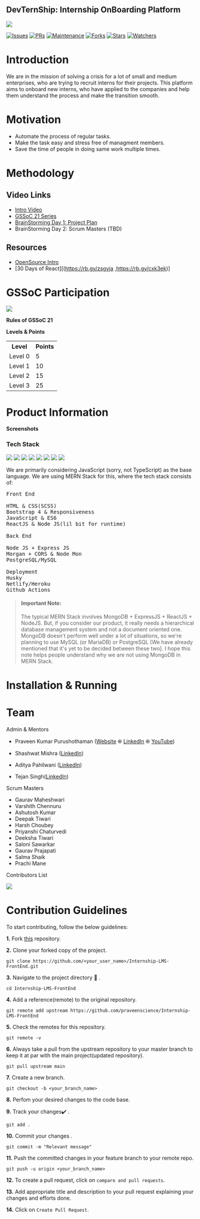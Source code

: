  <!-- # This Project is a Part of GSSoC 2021:

 ![](https://i.imgur.com/BR9Q5Pd.png)

# Internship OnBoarding Platform with Learning Management System

We are in the mission of solving a crisis for a lot of small and medium enterprises, who are trying to recruit interns for their projects. This platform aims to onboard new interns, who have applied to the companies and help them understand the process and make the transition smooth.

> **Winter of Code Series!**
> 
> Check out the [Winter of Code](https://www.youtube.com/playlist?list=PLO_Y0rsm7b3Yc8FtNhCuD5TO0QM8CnTZj) Series on YouTube. It will give a great start for you, if you're a complete fresher! Also, I would kindly request you to subscribe to my [YouTube Channel](https://www.youtube.com/praveenscience?sub_confirmation=1), so that you'll be getting notifications of awesome things!

To start contributing, directly jump to the [**Steps to Contribute**](#steps) and follow everything. In case, if you're unsure, please check out the [FAQs](#faqs) (Frequently Asked Questions).

![Welcome](https://i.imgur.com/8LkmUmi.png)

## About the Project

### Project Modules

The front end is open sourced, while back end is still closed for outside collaborators. This project contains multiple parts.

* Internship OnBoarding
* Project Management
* Learning Management System
* Certification Management
* Coupon & Payment Gateway

### Tech Stack

We are primarily considering JavaScript (sorry, not TypeScript) as the base language. We are using MERN Stack for this, where the tech stack consists of:

* Bootstrap 5 for the Front End
* React JS with both Class & Functional Components
* Node JS & Express JS
* MySQL or PostgreSQL (yet to be decided)

> #### Important Note:
>
> The typical MERN Stack involves MongoDB + ExpressJS + ReactJS + NodeJS. But, if you consider our product, it really needs a hierarchical database management system and not a document oriented one. MongoDB doesn't perform well under a lot of situations, so we're planning to use MySQL (or MariaDB) or PostgreSQL (We have already mentioned that it's yet to be decided between these two]. I hope this note helps people understand why we are not using MongoDB in MERN Stack.

### Project Landing Page: Winter of Code

I am currently building the landing page for the Winter of Code. It's going on in a steady state and I'll let everyone know as soon as possible once this is done! So far, I have got till here, I hope it looks good:

![Website Preview](https://i.imgur.com/hUrOpEl.png)

## Interested?

Contributions to this project are currently welcome through one of the following channels:

* [DevScript Winter of Code](https://devscript.tech/woc/)
* [Script Winter of Code](https://swoc.tech/)

Please read the [Contributing guidelines](https://github.com/vismitap/Internship-LMS-FrontEnd/blob/main/CONTRIBUTING.md) before contributing!

### Steps

1. If you have not registered yet, please go ahead and register as a participant or a mentor. Start your conversation with us on [**Discord**](https://discord.com/channels/731001496417730611/790974003011518474) (DevScript WoC) project room or [**Slack Channel**](https://swoc-workspace.slack.com/archives/C01HPAJ6TQT) (Script WoC).
2. If you're absolutely clueless, please start with learning the requirements needed for this project by following the videos on [**Winter of Code**](https://www.youtube.com/playlist?list=PLO_Y0rsm7b3Yc8FtNhCuD5TO0QM8CnTZj). Hey, don't forget to hit the subscribe button!
2. Once registered, to show your interest, please Star this repository.
3. Please wait till **Jan 10th 5pm IST** for more information about this project, contribution guidelines and the plan. My team and I are working super hard to get the issues and project flow updated, plus we are talking with the local companies for internships too. Please give us some time. It's going to be awesome.
4. Don't forget to check out my [YouTube Channel](https://www.youtube.com/praveenscience?sub_confirmation=1), where a lot of information about the project will be given! Plus there are super awesome tech talks! 😁 Don't miss them.

Be awesome and follow the guidelines.

## FAQs

**What is Winter of Code?**

DevScript Winter of Code is an open-source program envisioned by DevScript that helps understand the paradigm of Open Source contribution. It aims to bring students into the world of open source development and see the power of unified problem solving in real time.

Script Winter of Code is an open-source program envisioned by the Script Foundation. It aims to bring students into the world of open source development and see the power of unified problem-solving in real time. The projects that we will host have been carefully hand-picked to invigorate creative thinking and encourage collaboration among all participants.

The students will be guided by experienced mentors throughout their journey. They will learn the skills essential in the world of programming, all the while developing a deep appreciation for the world of open-source.

**When is the last day to register in this event?**

For DevScript Winter of Code, the registrations are open till Jan 25th, 2021 and tentatively, it's going to be extended till Feb 25th, 2021!

For Script Winter of Code, the registrations have been closed already.

**How long will the program last?**

Both the programmes are two to three months long.

**What technologies should I know to participate in this?**

As long as you want to work on the following technologies, you're good. You don't need to thoroughly know them, as I'll be able to teach most of them!

* Basic Front End (HTML & CSS) and SCSS
* JavaScript (ES5 and ES6 upto ES2020)
* React JS along with Node JS

**What if I don't know any of the mentioned technologies, but I am ready to learn?**

That's completely fine. Just ping me on [LinkedIn](https://www.linkedin.com/in/praveentech/) and I am more than happy to teach you!

**Where's the code? Is anything available?**

Nothing is there other than this ReadMe document. Please hold your horses until the launch event on 30th.

**What will you get in return by contributing to this project?**

Goodies, swags, internships! For internships in the UK, please talk to me.

**When are we starting the project?**

The project should have everything to be getting started by the New Year's Eve!

**What's the process for contributing to this project?**

Please check the contributing guidelines of my previous project, and it's going to be almost same.

**Who are the project maintainers and mentors for this project?**

* Praveen Kumar Purushothaman ([Website](https://praveen.science/) &#1421; [LinkedIn](https://www.linkedin.com/in/praveentech/) &#1421; [YouTube](https://www.youtube.com/praveenscience?sub_confirmation=1))
* Manju Ramachandran ([LinkedIn](https://www.linkedin.com/in/manjuramachandran10/))
* Saloni Sawarkar ([LinkedIn](https://www.linkedin.com/in/saloni-sawarkar/))

## Our Contributors ✨🎉

<a href="https://github.com/praveenscience/Internship-LMS-FrontEnd/graphs/contributors">
  <img src="https://contrib.rocks/image?repo=praveenscience/Internship-LMS-FrontEnd" />
</a>


-->

 ## DevTernShip: Internship OnBoarding Platform 

![](https://user-images.githubusercontent.com/1830380/111150758-65810c00-8586-11eb-8941-7985fb66f23c.png)


[![Issues](https://img.shields.io/github/issues/praveenscience/Internship-LMS-FrontEnd)](https://github.com/praveenscience/Internship-LMS-FrontEnd/issues)
[![PRs](https://img.shields.io/github/issues-pr/praveenscience/Internship-LMS-FrontEnd)](https://github.com/praveenscience/Internship-LMS-FrontEnd/pulls)
[![Maintenance](https://img.shields.io/maintenance/yes/2020?color=green&logo=github)](https://github.com/praveenscience/)
[![Forks](https://img.shields.io/github/forks/praveenscience/Internship-LMS-FrontEnd?style=social)](https://github.com/praveenscience/Internship-LMS-FrontEnd) 
[![Stars](https://img.shields.io/github/stars/praveenscience/Internship-LMS-FrontEnd?style=social)](https://github.com/praveenscience/Internship-LMS-FrontEnd) 
[![Watchers](https://img.shields.io/github/watchers/praveenscience/foss-events?style=social)](https://github.com/praveenscience/Internship-LMS-FrontEnd)

# Introduction

 We are in the mission of solving a crisis for a lot of small and medium enterprises, who are trying to recruit interns for their projects. This platform aims to onboard new interns, who have applied to the companies and help them understand the process and make the transition smooth.




 # Motivation
 * Automate the process of regular tasks.
 * Make the task easy and stress free of managment members.
 * Save the time of people in doing same work multiple times.



 # Methodology




 ## Video Links

- [Intro Video](https://rb.gy/cygmlf)
- [GSSoC 21 Series](https://rb.gy/o7lwj8)
- [BrainStorming Day 1: Project Plan](https://rb.gy/dfxjnd)
- BrainStorming Day 2: Scrum Masters (TBD)


## Resources

- [OpenSource Intro](https://rb.gy/dxnv5y)
- [30 Days of React][(https://rb.gy/zsgyja ,https://rb.gy/cxk3ek)]

# GSSoC Participation


![](https://i.imgur.com/BR9Q5Pd.png)

**Rules of GSSoC 21**



**Levels & Points**



<table style="width:100%">
  <tr>
    <th>Level</th>
    <th>Points</th> 
  </tr>
  <tr>
    <td>Level 0</td>
    <td>5</td>
    
  </tr>
  <tr>
    <td>Level 1</td>
    <td>10</td>
    
  </tr>
  <tr>
    <td>Level 2</td>
    <td>15</td>
    
  </tr>
  <tr>
    <td>Level 3</td>
    <td>25</td>
    
  </tr>
</table>


# Product Information



**Screenshots**



### Tech Stack

<img src="https://img.shields.io/badge/html5%20-%23E34F26.svg?&style=for-the-badge&logo=html5&logoColor=white"/> <img src="https://img.shields.io/badge/css3%20-%231572B6.svg?&style=for-the-badge&logo=css3&logoColor=white"/>  <img src="https://img.shields.io/badge/javascript%20-%23323330.svg?&style=for-the-badge&logo=javascript&logoColor=%23F7DF1E"/>
<img src="https://img.shields.io/badge/node.js%20-%2343853D.svg?&style=for-the-badge&logo=node.js&logoColor=white"/>   <img src="https://img.shields.io/badge/github%20-%23121011.svg?&style=for-the-badge&logo=github&logoColor=white"/> <img src="https://img.shields.io/badge/heroku%20-%23430098.svg?&style=for-the-badge&logo=heroku&logoColor=white"/> <img src="https://img.shields.io/badge/express.js%20-%23404d59.svg?&style=for-the-badge"/> <img src ="https://img.shields.io/badge/MongoDB-%234ea94b.svg?&style=for-the-badge&logo=mongodb&logoColor=white"/>



We are primarily considering JavaScript (sorry, not TypeScript) as the base language. We are using MERN Stack for this, where the tech stack consists of:
<pre>
Front End

HTML & CSS(SCSS)
Bootstrap 4 & Responsiveness
JavaScript & ES6
ReactJS & Node JS(lil bit for runtime)

Back End

Node JS + Express JS
Morgan + CORS & Node Mon
PostgreSQL/MySQL

Deployment
Husky 
Netlify/Heroku
Github Actions
</pre>

> #### Important Note:
>
> The typical MERN Stack involves MongoDB + ExpressJS + ReactJS + NodeJS. But, if you consider our product, it really needs a hierarchical database management system and not a document oriented one. MongoDB doesn't perform well under a lot of situations, so we're planning to use MySQL (or MariaDB) or PostgreSQL (We have already mentioned that it's yet to be decided between these two]. I hope this note helps people understand why we are not using MongoDB in MERN Stack.

# Installation & Running




# Team

Admin & Mentors

* Praveen Kumar Purushothaman ([Website](https://praveen.science/) &#1421; [LinkedIn](https://www.linkedin.com/in/praveentech/) &#1421; [YouTube](https://www.youtube.com/praveenscience?sub_confirmation=1))

* Shashwat Mishra ([LinkedIn](https://www.linkedin.com/in/the-shashwat-mishra/))
* Aditya Pahilwani ([LinkedIn](https://www.linkedin.com/in/aditya-pahilwani-93b42bb5/))
* Tejan Singh([LinkedIn](https://www.linkedin.com/in/tejansingh/))

Scrum Masters

* Gaurav Maheshwari
* Varshith Chennuru
* Ashutosh Kumar
* Deepak Tiwari
* Harsh Choubey
* Priyanshi Chaturvedi
* Deeksha Tiwari
* Saloni Sawarkar
* Gaurav Prajapati
* Salma Shaik
* Prachi Mane


Contributors List

<a href="https://github.com/praveenscience/Internship-LMS-FrontEnd/graphs/contributors">
  <img src="https://contrib.rocks/image?repo=praveenscience/Internship-LMS-FrontEnd" />
</a>



# Contribution Guidelines


To start contributing, follow the below guidelines: 

**1.**  Fork [this](https://github.com/praveenscience/Internship-LMS-FrontEnd) repository.

**2.**  Clone your forked copy of the project.

```
git clone https://github.com/<your_user_name>/Internship-LMS-FrontEnd.git
```

**3.** Navigate to the project directory :file_folder: .

```
cd Internship-LMS-FrontEnd
```

**4.** Add a reference(remote) to the original repository.

```
git remote add upstream https://github.com/praveenscience/Internship-LMS-FrontEnd
```

**5.** Check the remotes for this repository.

```
git remote -v
```

**6.** Always take a pull from the upstream repository to your master branch to keep it at par with the main project(updated repository).

```
git pull upstream main
```

**7.** Create a new branch.

```
git checkout -b <your_branch_name>
```

**8.** Perfom your desired changes to the code base.

**9.** Track your changes:heavy_check_mark: .

```
git add . 
```

**10.** Commit your changes .

```
git commit -m "Relevant message"
```

**11.** Push the committed changes in your feature branch to your remote repo.

```
git push -u origin <your_branch_name>
```

**12.** To create a pull request, click on `compare and pull requests`.

**13.** Add appropriate title and description to your pull request explaining your changes and efforts done.

**14.** Click on `Create Pull Request`.









